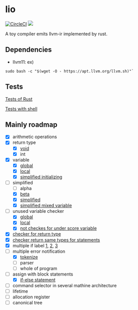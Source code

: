 # lio

[![CircleCI](https://circleci.com/gh/YSawc/lio.svg?style=shield)](https://circleci.com/gh/YSawc/lio)
[![](http://img.shields.io/badge/license-MIT-blue.svg)](./LICENSE)

A toy compiler emits llvm-ir implemented by rust.

## Dependencies

- llvm11:
ex)
```
sudo bash -c "$(wget -O - https://apt.llvm.org/llvm.sh)"`
```

## Tests

[Tests of Rust](https://github.com/YSawc/lio/tree/master/src/tests)

[Tests with shell](https://github.com/YSawc/lio/blob/master/test.sh)

## Mainly roadmap
- [x] arithmetic operations
- [x] return type
  - [x] [void](https://github.com/YSawc/lio/commit/72baca71be1b0dad59960c3c76b9c6e53bf00f6d)
  - [x] int
- [x] variable
  - [x] [global](https://github.com/YSawc/lio/commit/4df4ee844b75715870242e2cbe8bfa00ae52ca02)
  - [x] [local](https://github.com/YSawc/lio/commit/3df3c89b00e1ceab2925bc02fead9df5c5fc7c78)
  - [x] [simplified initializing](https://github.com/YSawc/lio/commit/3c4b0c609fa4e742342443ebc280ca9ea8e016a5)
- [ ] simplified
  - [ ] alpha
  - [x] [beta](https://github.com/YSawc/lio/commit/dd6dd3de39019f4c7bec2677140fb22e9f06fcc9)
  - [x] [simplified](https://github.com/YSawc/lio/commit/e2199f937ca5e13c19579430e677ea922cd4cbf5)
  - [x] [simplified mixed variable](https://github.com/YSawc/lio/commit/f843da7c562e6ea6aa8a2a486b31d2e7d991ad46)
- [ ] unused variable checker
  - [x] [global](https://github.com/YSawc/lio/commit/a8c70e5e3824b5b61afaf07ff636bdeca46b41b6)
  - [x] [local](https://github.com/YSawc/lio/commit/da07a3dc4c1985c2116da6e4e94554c51d51e30c)
  - [x] [not checkes for under score variable](https://github.com/YSawc/lio/commit/0c95ef3d9c57e8578d584aaef5dc42fca986a3c9)
- [x] [checker for return type](https://github.com/YSawc/lio/commit/cb7864e64982aeb98adda36f606e96cb451b0784)
- [x] [checker return same types for statements](https://github.com/YSawc/lio/commit/5a23a108d809bf110e7ad18df9791b4fb606fc82)
- [x] multiple if label [1](https://github.com/YSawc/lio/commit/3b0f2ec7e102c8cea78baa0c24f715f59339632c), [2](https://github.com/YSawc/lio/commit/52bd10a754e341e00d6080c917420807db17ddd8), [3](https://github.com/YSawc/lio/commit/3b0f2ec7e102c8cea78baa0c24f715f59339632c)
- [ ] multiple error notification
  - [x] [tokenize](https://github.com/YSawc/lio/commit/d09ae5afe26fd3daf1dcddd3dd333224cffe247c)
  - [ ] parser
  - [ ] whole of program
- [ ] assign with block statements
  - [x] [if-else statement](https://github.com/YSawc/lio/commit/d242bcebcd65fcbcbb4bbf1104d4021fd5c43326)
- [ ] command selector in several mathine architecture
- [ ] lifetime
- [ ] allocation register
- [ ] canonical tree

